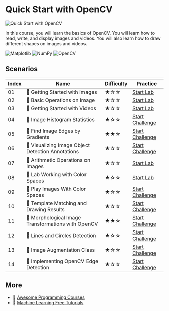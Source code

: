 # Quick Start with OpenCV

![Quick Start with OpenCV](https://cover-creator.labex.io/quick-start-with-opencv.png)

In this course, you will learn the basics of OpenCV. You will learn how to read, write, and display images and videos. You will also learn how to draw different shapes on images and videos.

![Matplotlib](https://img.shields.io/badge/Matplotlib-whitesmoke?style=for-the-badge&logo=matplotlib)
![NumPy](https://img.shields.io/badge/NumPy-whitesmoke?style=for-the-badge&logo=numpy)
![OpenCV](https://img.shields.io/badge/OpenCV-whitesmoke?style=for-the-badge&logo=opencv)


## Scenarios

|   Index | Name                                              | Difficulty   | Practice                                                                   |
|---------|---------------------------------------------------|--------------|----------------------------------------------------------------------------|
|      01 | 📖 Getting Started with Images                     | ★☆☆          | <a target='_blank' href='https://labex.io/labs/8438'>Start Lab</a>         |
|      02 | 📖 Basic Operations on Image                       | ★☆☆          | <a target='_blank' href='https://labex.io/labs/67174'>Start Lab</a>        |
|      03 | 📖 Getting Started with Videos                     | ★☆☆          | <a target='_blank' href='https://labex.io/labs/14766'>Start Lab</a>        |
|      04 | 🎯 Image Histogram Statistics                      | ★☆☆          | <a target='_blank' href='https://labex.io/labs/259076'>Start Challenge</a> |
|      05 | 🎯 Find Image Edges by Gradients                   | ★★☆          | <a target='_blank' href='https://labex.io/labs/259151'>Start Challenge</a> |
|      06 | 🎯 Visualizing Image Object Detection Annotations  | ★☆☆          | <a target='_blank' href='https://labex.io/labs/136088'>Start Challenge</a> |
|      07 | 📖 Arithmetic Operations on Images                 | ★☆☆          | <a target='_blank' href='https://labex.io/labs/38502'>Start Lab</a>        |
|      08 | 📖 Lab Working with Color Spaces                   | ★☆☆          | <a target='_blank' href='https://labex.io/labs/21417'>Start Lab</a>        |
|      09 | 🎯 Play Images With Color Spaces                   | ★☆☆          | <a target='_blank' href='https://labex.io/labs/8836'>Start Challenge</a>   |
|      10 | 🎯 Template Matching and Drawing Results           | ★☆☆          | <a target='_blank' href='https://labex.io/labs/9683'>Start Challenge</a>   |
|      11 | 🎯 Morphological Image Transformations with OpenCV | ★★☆          | <a target='_blank' href='https://labex.io/labs/9677'>Start Challenge</a>   |
|      12 | 🎯 Lines and Circles Detection                     | ★☆☆          | <a target='_blank' href='https://labex.io/labs/13393'>Start Challenge</a>  |
|      13 | 🎯 Image Augmentation Class                        | ★☆☆          | <a target='_blank' href='https://labex.io/labs/107208'>Start Challenge</a> |
|      14 | 🎯 Implementing OpenCV Edge Detection              | ★☆☆          | <a target='_blank' href='https://labex.io/labs/13391'>Start Challenge</a>  |

## More

- 🔗 [Awesome Programming Courses](https://github.com/labex-labs/awesome-programming-courses)
- 🔗 [Machine Learning Free Tutorials](https://github.com/labex-labs/ml-free-tutorials)

